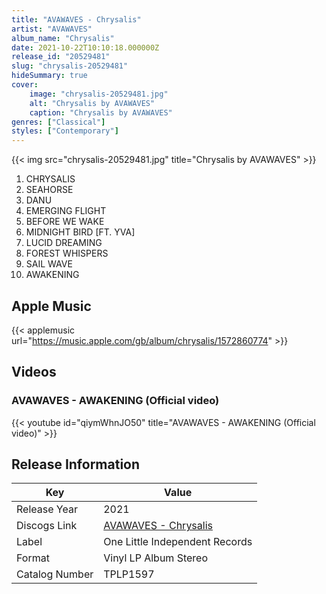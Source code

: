 ```yaml
---
title: "AVAWAVES - Chrysalis"
artist: "AVAWAVES"
album_name: "Chrysalis"
date: 2021-10-22T10:10:18.000000Z
release_id: "20529481"
slug: "chrysalis-20529481"
hideSummary: true
cover:
    image: "chrysalis-20529481.jpg"
    alt: "Chrysalis by AVAWAVES"
    caption: "Chrysalis by AVAWAVES"
genres: ["Classical"]
styles: ["Contemporary"]
---
```


{{< img src="chrysalis-20529481.jpg" title="Chrysalis by AVAWAVES" >}}

<!-- section break -->

1. CHRYSALIS
2. SEAHORSE
3. DANU
4. EMERGING FLIGHT
5. BEFORE WE WAKE
6. MIDNIGHT BIRD [FT. YVA]
7. LUCID DREAMING
8. FOREST WHISPERS
9. SAIL WAVE
10. AWAKENING

<!-- section break -->




## Apple Music
{{< applemusic url="https://music.apple.com/gb/album/chrysalis/1572860774" >}}





## Videos
### AVAWAVES - AWAKENING (Official video)
{{< youtube id="qiymWhnJO50" title="AVAWAVES - AWAKENING (Official video)" >}}<br>



## Release Information
|  Key           | Value                                                |
| ---------------| ---------------------------------------------------- |
| Release Year   | 2021                                   |
| Discogs Link   | [AVAWAVES - Chrysalis](https://www.discogs.com/release/20529481-AVAWAVES-Chrysalis) |
| Label          | One Little Independent Records |
| Format         | Vinyl LP Album Stereo |
| Catalog Number | TPLP1597 |
